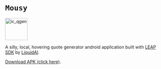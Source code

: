 # `Mousy`

<img width="72" height="72" alt="ic_qgen" src="https://github.com/user-attachments/assets/9fae35ca-14ce-4ebf-bb03-9e3afdbfd645" />

A silly, local, hovering quote generator android application built with [LEAP SDK](https://leap.liquid.ai/) by [LiquidAI](https://www.liquid.ai/).

[Download APK (click here)](https://github.com/rozeappletree/mousy-leap-sdk/releases/download/beta-0.0.1/mousy.apk).
